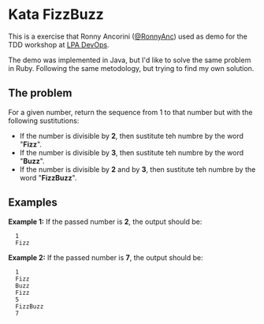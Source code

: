 # Kata FizzBuzz

This is a exercise that Ronny Ancorini ([@RonnyAnc](https://github.com/RonnyAnc)) used as demo for the TDD workshop at [LPA DevOps](https://github.com/LasPalmasDevOps).

The demo was implemented in Java, but I'd like to solve the same problem in Ruby. Following the same metodology, but trying to find my own solution.

## The problem

For a given number, return the sequence from 1 to that number but with the following sustitutions:

* If the number is divisible by **2**, then sustitute teh numbre by the word "**Fizz**".
* If the number is divisible by **3**, then sustitute teh numbre by the word "**Buzz**".
* If the number is divisible by **2** and by **3**, then sustitute teh numbre by the word "**FizzBuzz**".

## Examples

**Example 1:** If the passed number is **2**, the output should be:

```
  1
  Fizz
```

**Example 2:** If the passed number is **7**, the output should be:

```
  1
  Fizz
  Buzz
  Fizz
  5
  FizzBuzz
  7
```



